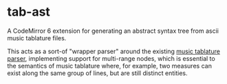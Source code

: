 # tab-ast
A CodeMirror 6 extension for generating an abstract syntax tree from ascii music tablature files.

This acts as a sort-of "wrapper parser" around the existing [music tablature parser](https://github.com/tab-edit/parser-tablature), implementing support for multi-range nodes, which is essential to the semantics of music tablature where, for example, two measures can exist along the same group of lines, but are still distinct entities.
